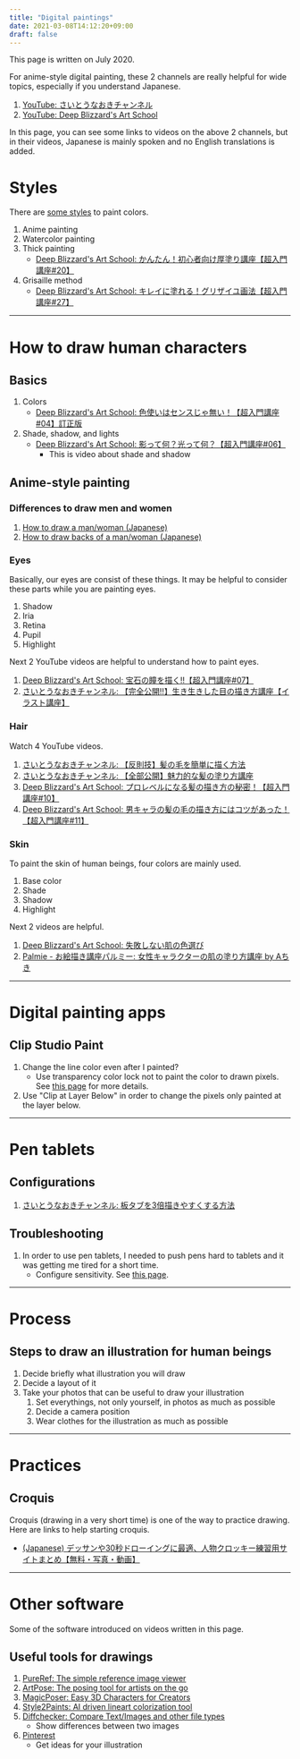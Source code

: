 ```yaml
---
title: "Digital paintings"
date: 2021-03-08T14:12:20+09:00
draft: false
---
```


This page is written on July 2020.

For anime-style digital painting, these 2 channels are really helpful for wide topics, especially if you understand Japanese.
1. [YouTube: さいとうなおきチャンネル](https://www.youtube.com/channel/UCxuipVSw8ajLZPgSyKmw6Ag/featured)
1. [YouTube: Deep Blizzard's Art School](https://www.youtube.com/channel/UCHXgFLFyqR-XqtxfTH3qiYA/videos)

In this page, you can see some links to videos on the above 2 channels, but in their videos, Japanese is mainly spoken and no English translations is added.


Styles
===
There are [some styles](https://www.clipstudio.net/how-to-draw/archives/154262) to paint colors.
1. Anime painting
1. Watercolor painting
1. Thick painting
    - [Deep Blizzard's Art School: かんたん！初心者向け厚塗り講座【超入門講座#20】](https://www.youtube.com/watch?v=iT8Rizer16U)
1. Grisaille method
    - [Deep Blizzard's Art School: キレイに塗れる！グリザイユ画法【超入門講座#27】](https://www.youtube.com/watch?v=mJA2C8SBAMI)


_____

How to draw human characters
===

Basics
---
1. Colors
    - [Deep Blizzard's Art School: 色使いはセンスじゃ無い！【超入門講座#04】訂正版](https://www.youtube.com/watch?v=RHhyMraAxlI)
1. Shade, shadow, and lights
    - [Deep Blizzard's Art School: 影って何？光って何？【超入門講座#06】](https://www.youtube.com/watch?v=XLHBf_6YQlQ)
        - This is video about shade and shadow


Anime-style painting
---

### Differences to draw men and women
1. [How to draw a man/woman (Japanese)](https://www.clipstudio.net/oekaki/archives/152504)
1. [How to draw backs of a man/woman (Japanese)](https://ichi-up.net/2016/139)


### Eyes
Basically, our eyes are consist of these things.
It may be helpful to consider these parts while you are painting eyes.
1. Shadow
1. Iria
1. Retina
1. Pupil
1. Highlight

Next 2 YouTube videos are helpful to understand how to paint eyes.
1. [Deep Blizzard's Art School: 宝石の瞳を描く!!【超入門講座#07】](https://www.youtube.com/watch?v=63cQvMWCav8)
1. [さいとうなおきチャンネル: 【完全公開!!】生き生きした目の描き方講座【イラスト講座】](https://www.youtube.com/watch?v=MJ70demT-2Y)


### Hair
Watch 4 YouTube videos.
1. [さいとうなおきチャンネル: 【反則技】髪の毛を簡単に描く方法](https://www.youtube.com/watch?v=qqgY5BiOdfE)
1. [さいとうなおきチャンネル: 【全部公開】魅力的な髪の塗り方講座](https://www.youtube.com/watch?v=_Pf_Eq7m06U)
1. [Deep Blizzard's Art School: プロレベルになる髪の描き方の秘密！【超入門講座#10】](http://youtube.com/watch?v=Phw4bH4Yj5w)
1. [Deep Blizzard's Art School: 男キャラの髪の毛の描き方にはコツがあった！【超入門講座#11】](https://www.youtube.com/watch?v=2MTRalGaLa0)


### Skin
To paint the skin of human beings, four colors are mainly used.
1. Base color
1. Shade
1. Shadow
1. Highlight

Next 2 videos are helpful.
1. [Deep Blizzard's Art School: 失敗しない肌の色選び](https://www.youtube.com/watch?v=ibLN85CTOco)
1. [Palmie - お絵描き講座パルミー: 女性キャラクターの肌の塗り方講座 by Aちき](https://www.youtube.com/watch?v=2PWfq3Kp5Xw)



_____

Digital painting apps
===

Clip Studio Paint
---
1. Change the line color even after I painted?
    - Use transparency color lock not to paint the color to drawn pixels. See [this page](https://conte-anime.jp/clip-studio/line-color) for more details.
1. Use "Clip at Layer Below" in order to change the pixels only painted at the layer below.


_____

Pen tablets
===

Configurations
---
1. [さいとうなおきチャンネル: 板タブを3倍描きやすくする方法](https://www.youtube.com/watch?v=vaIrMCGkpOs)

Troubleshooting
---
1. In order to use pen tablets, I needed to push pens hard to tablets and it was getting me tired for a short time.
    - Configure sensitivity. See [this page](https://detail.chiebukuro.yahoo.co.jp/qa/question_detail/q14105340159).

______

Process
===

Steps to draw an illustration for human beings
---

1. Decide briefly what illustration you will draw
1. Decide a layout of it
1. Take your photos that can be useful to draw your illustration
    1. Set everythings, not only yourself, in photos as much as possible
	1. Decide a camera position
    1. Wear clothes for the illustration as much as possible


________

Practices
====

Croquis
---

Croquis (drawing in a very short time) is one of the way to practice drawing.
Here are links to help starting croquis.

* [(Japanese) デッサンや30秒ドローイングに最適、人物クロッキー練習用サイトまとめ【無料・写真・動画】](https://soramitama.com/archives/5159)


______

Other software
===
Some of the software introduced on videos written in this page.

Useful tools for drawings
---
1. [PureRef: The simple reference image viewer](https://www.pureref.com/)
1. [ArtPose: The posing tool for artists on the go](http://www.art-pose.com/artpose.html)
1. [MagicPoser: Easy 3D Characters for Creators](https://magicposer.com/)
1. [Style2Paints: AI driven lineart colorization tool](https://github.com/lllyasviel/style2paints)
1. [Diffchecker: Compare Text/Images and other file types](https://www.diffchecker.com/image-diff/)
    - Show differences between two images
1. [Pinterest](https://www.pinterest.com/)
    - Get ideas for your illustration
